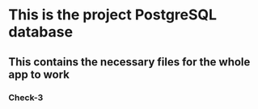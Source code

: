 # This is the project PostgreSQL database
## This contains the necessary files for the whole app to work
### Check-3
